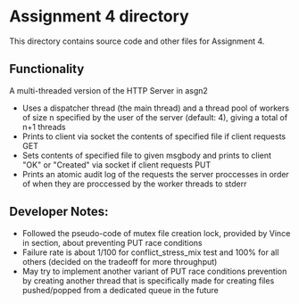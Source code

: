 # Assignment 4 directory

This directory contains source code and other files for Assignment 4.

## Functionality
A multi-threaded version of the HTTP Server in asgn2
- Uses a dispatcher thread (the main thread) and a thread pool of workers of size n specified by the user of the server (default: 4), giving a total of n+1 threads
- Prints to client via socket the contents of specified file if client requests GET
- Sets contents of specified file to given msgbody and prints to client "OK" or "Created" via socket if client requests PUT
- Prints an atomic audit log of the requests the server proccesses in order of when they are proccessed by the worker threads to stderr

## Developer Notes:
- Followed the pseudo-code of mutex file creation lock, provided by Vince in section, about preventing PUT race conditions
- Failure rate is about 1/100 for conflict_stress_mix test and 100% for all others (decided on the tradeoff for more throughput)
- May try to implement another variant of PUT race conditions prevention by creating another thread that is specifically made for creating files pushed/popped from a dedicated queue in the future
